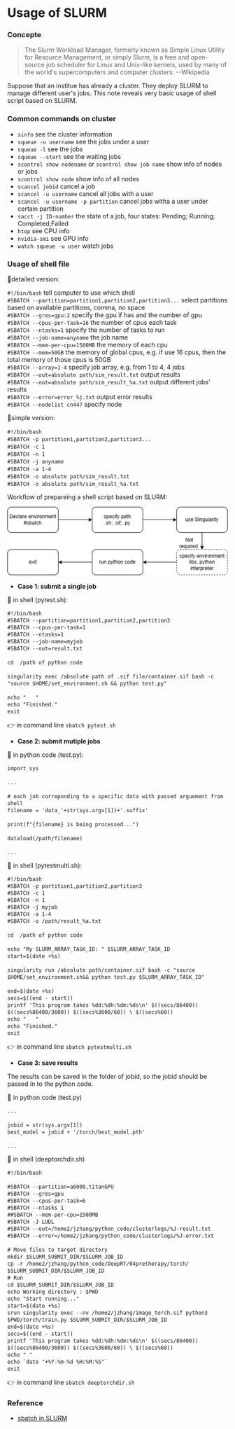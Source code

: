 # Usage of SLURM

### Concepte
> The Slurm Workload Manager, formerly known as Simple Linux Utility for Resource Management, or simply Slurm, is a free and open-source job scheduler for Linux and Unix-like kernels, used by many of the world's supercomputers and computer clusters. --Wikipedia

Suppose that an institue has already a cluster. They deploy SLURM to manage different user's jobs.
This note reveals very basic usage of shell script based on SLURM.

### Common commands on cluster
* `sinfo` see the cluster information
* `squeue -u username` see the jobs under a user
* `squeue -l` see the jobs
* `squeue --start` see the waiting jobs
* `scontrol show nodename` or `scontrol show job name` show info of nodes or jobs
* `scontrol show node` show info of all nodes
* `scancel jobid` cancel a job
* `scancel -u username` cancel all jobs with a user
* `scancel -u username -p partition` cancel jobs witha a user under certain partition
* `sacct -j ID-number` the state of a job,  four states: Pending; Running; Completed;Failed
* `htop` see CPU info    
* `nvidia-smi` see GPU info
* `watch squeue -u user` watch jobs

### Usage of shell file
🔸detailed version:

`#!/bin/bash` tell computer to use which shell    
`#SBATCH --partition=partition1,partition2,partition3...` select partitions based on available partitions, comma, no space  
`#SBATCH --gres=gpu:2` specify the gpu if has and the number of gpu    
`#SBATCH --cpus-per-task=16` the number of cpus each task   
`#SBATCH --ntasks=1` specify the number of tasks to run   
`#SBATCH --job-name=anyname` the job name    
`#SBATCH --mem-per-cpu=1500MB` the memory of each cpu    
`#SBATCH --mem=50GB` the memory of global cpus, e.g. if use 16 cpus, then the total memory of those cpus is 50GB    
`#SBATCH --array=1-4` specify job array, e.g. from 1 to 4, 4 jobs  
`#SBATCH --out=absolute path/sim_result.txt` output results  
`#SBATCH --out=absolute path/sim_result_%a.txt` output different jobs' results    
`#SBATCH --error=error_%j.txt`    output error results      
`#SBATCH --nodelist cn447` specify node    

🔸simple version:    

`#!/bin/bash`   
`#SBATCH -p partition1,partition2,partition3...`    
`#SBATCH -c 1`    
`#SBATCH -n 1`     
`#SBATCH -j anyname`    
`#SBATCH -a 1-4`     
`#SBATCH -o absolute path/sim_result.txt`    
`#SBATCH -o absolute path/sim_result_%a.txt`    

Workflow of prepareing a shell script based on SLURM:

![slurm flowchart](https://github.com/jizhang02/Figure-Factory/blob/b1b6ccb6fb9fd26525a84803763934d77a264d92/Fig_CS/Figure-Factory-Page-3.drawio.png)
* **Case 1: submit a single job**

🐚 in shell (pytest.sh):

```
#!/bin/bash
#SBATCH --partition=partition1,partition2,partition3
#SBATCH --cpus-per-task=1
#SBATCH --ntasks=1
#SBATCH --job-name=myjob
#SBATCH --out=result.txt

cd  /path of python code

singularity exec /absolute path of .sif file/container.sif bash -c "source $HOME/set_environment.sh && python test.py"

echo "   "
echo "Finished."
exit
```
👉 in command line `sbatch pytest.sh`

* **Case 2: submit mutiple jobs**

📜 in python code (test.py):

```
import sys

...

# each job correponding to a specific data with passed arguement from shell
filename = 'data_'+str(sys.argv[1])+'.suffix'

print(f"{filename} is being processed...")

dataload(/path/filename)

...

```

🐚 in shell (pytestmulti.sh):

```
#!/bin/bash
#SBATCH -p partition1,partition2,partition3
#SBATCH -c 1
#SBATCH -n 1
#SBATCH -j myjob
#SBATCH -a 1-4
#SBATCH -o /path/result_%a.txt

cd  /path of python code

echo "My SLURM_ARRAY_TASK_ID: " $SLURM_ARRAY_TASK_ID
start=$(date +%s)

singularity run /absolute path/container.sif bash -c "source $HOME/set_environment.sh&& python test.py $SLURM_ARRAY_TASK_ID"

end=$(date +%s)
secs=$((end - start))
printf 'This program takes %dd:%dh:%dm:%ds\n' $((secs/86400)) $((secs%86400/3600)) $((secs%3600/60)) \ $((secs%60))
echo "   "
echo "Finished."
exit
```
👉 in command line `sbatch pytestmulti.sh`

* **Case 3: save results**

The results can be saved in the folder of jobid, so the jobid should be passed in to the python code.

📜 in python code (test.py)
```
...

jobid = str(sys.argv[1])
best_model = jobid + '/torch/best_model.pth'

...

```
🐚 in shell (deeptorchdir.sh)

```
#!/bin/bash 

#SBATCH --partition=a6000,titanGPU
#SBATCH --gres=gpu
#SBATCH --cpus-per-task=6
#SBATCH --ntasks 1
##SBATCH --mem-per-cpu=1500MB
#SBATCH -J LUDL
#SBATCH --out=/home2/jzhang/python_code/clusterlogs/%J-result.txt
#SBATCH --error=/home2/jzhang/python_code/clusterlogs/%J-error.txt

# Move files to target directory
mkdir $SLURM_SUBMIT_DIR/$SLURM_JOB_ID
cp -r /home2/jzhang/python_code/DeepRT/04pretherapy/torch/ $SLURM_SUBMIT_DIR/$SLURM_JOB_ID
# Run
cd $SLURM_SUBMIT_DIR/$SLURM_JOB_ID
echo Working directory : $PWD
echo "Start running..."
start=$(date +%s)
srun singularity exec --nv /home2/jzhang/image_torch.sif python3 $PWD/torch/train.py $SLURM_SUBMIT_DIR/$SLURM_JOB_ID
end=$(date +%s)
secs=$((end - start))
printf 'This program takes %dd:%dh:%dm:%ds\n' $((secs/86400)) $((secs%86400/3600)) $((secs%3600/60)) \ $((secs%60))
echo " "
echo `date "+%Y-%m-%d %H:%M:%S"`  
exit
```

👉 in command line `sbatch deeptorchdir.sh`


### Reference
* [sbatch in SLURM](https://slurm.schedmd.com/sbatch.html)
